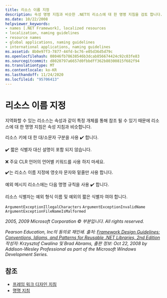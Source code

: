 ```yaml
---
title: 리소스 이름 지정
description: 속성 명명 지침과 비슷한 .NET의 리소스에 대 한 명명 지침을 검토 합니다.
ms.date: 10/22/2008
helpviewer_keywords:
- names [.NET Framework], localized resources
- localization, naming guidelines
- resource names
- global applications, naming guidelines
- international applications, naming guidelines
ms.assetid: 8b0e97f3-7877-44fd-bc76-e05d36d5d79c
ms.openlocfilehash: 08046fb78638546b3dcab856674424c92c03fe83
ms.sourcegitcommit: d8020797a6657d0fbbdff362b80300815f682f94
ms.translationtype: MT
ms.contentlocale: ko-KR
ms.lasthandoff: 11/24/2020
ms.locfileid: "95706413"
---
```

# <a name="naming-resources"></a>리소스 이름 지정

지역화할 수 있는 리소스는 속성과 같이 특정 개체를 통해 참조 될 수 있기 때문에 리소스에 대 한 명명 지침은 속성 지침과 비슷합니다.

 리소스 키에 대 한 대/소문자 구분을 사용 ✔️ 합니다.

 ✔️ 짧은 식별자 대신 설명이 포함 되지 않습니다.

 ❌ 주요 CLR 언어의 언어별 키워드를 사용 하지 마세요.

 ✔️는 리소스 이름 지정에 영숫자 문자와 밑줄만 사용 합니다.

 예외 메시지 리소스에는 다음 명명 규칙을 사용 ✔️ 합니다.

 리소스 식별자는 예외 형식 이름 및 예외의 짧은 식별자 여야 합니다.

 `ArgumentExceptionIllegalCharacters` `ArgumentExceptionInvalidName`
 `ArgumentExceptionFileNameIsMalformed`

 *2005, 2009 Microsoft Corporation © 부분입니다. All rights reserved.*

 *Pearson Education, Inc의 동의로 재인쇄. 출처: [Framework Design Guidelines: Conventions, Idioms, and Patterns for Reusable .NET Libraries, 2nd Edition](https://www.informit.com/store/framework-design-guidelines-conventions-idioms-and-9780321545619) 작성자: Krzysztof Cwalina 및 Brad Abrams, 출판 정보: Oct 22, 2008 by Addison-Wesley Professional as part of the Microsoft Windows Development Series.*

## <a name="see-also"></a>참조

- [프레임 워크 디자인 지침](index.md)
- [명명 지침](naming-guidelines.md)
